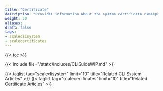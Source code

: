 ```yaml
---
title: "Certificate"
description: "Provides information about the system certificate namespace in the TrueNAS CLI. Includes command syntax and common commands."
weight: 30
aliases:
draft: false
tags:
- scaleclisystem
- scalecertificates
---
```


{{< toc >}}

{{< include file="/static/includes/CLIGuideWIP.md" >}}

{{< taglist tag="scaleclisystem" limit="10" title="Related CLI System Articles" >}}
{{< taglist tag="scalecertificates" limit="10" title="Related Certificate Articles" >}}